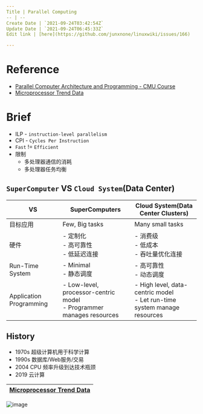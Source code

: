 ```yaml
---
Title | Parallel Computing
-- | --
Create Date | `2021-09-24T03:42:54Z`
Update Date | `2021-09-24T06:45:33Z`
Edit link | [here](https://github.com/junxnone/linuxwiki/issues/166)

---
```

# Reference
- [Parallel Computer Architecture and Programming - CMU Course](http://www.cs.cmu.edu/afs/cs/academic/class/15418-s20/www/lectures/)
- [Microprocessor Trend Data](https://github.com/karlrupp/microprocessor-trend-data)

# Brief
- ILP - `instruction-level parallelism`
- CPI - `Cycles Per Instruction`
- `Fast` != `Efficient`
- 限制
  - 多处理器通信的消耗
  - 多处理器任务均衡



## `SuperComputer` VS `Cloud System`(Data Center)

VS | SuperComputers | Cloud System(Data Center Clusters)
-- | -- | --
目标应用 | Few, Big tasks | Many small tasks
硬件 | - 定制化<br>- 高可靠性<br>- 低延迟连接 | - 消费级<br>- 低成本<br>- 吞吐量优化连接
Run-Time System | - Minimal<br>- 静态调度 | - 高可靠性<br>- 动态调度
Application Programming | - Low-level, processor-centric model<br>- Programmer manages resources | - High level, data-centric model<br>- Let run-time system manage resources



## History
- 1970s 超级计算机用于科学计算
- 1990s 数据库/Web服务/交易
- 2004 CPU 频率升级到达技术瓶颈
- 2019 云计算


[Microprocessor Trend Data](https://github.com/karlrupp/microprocessor-trend-data) |
-- |
![image](https://user-images.githubusercontent.com/2216970/134624585-0f72cb55-a779-4615-ab14-3f5dfa8e3bf1.png)



